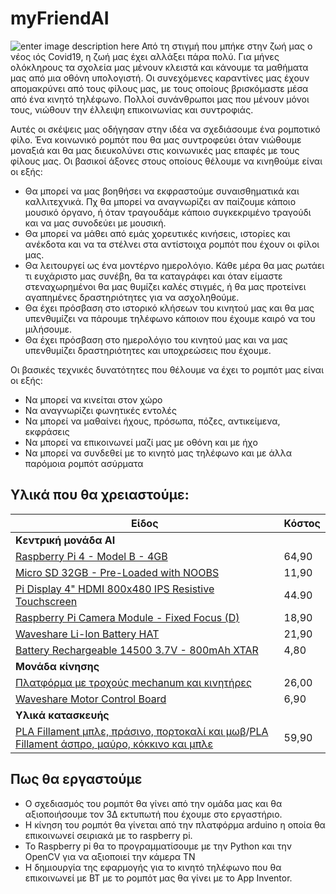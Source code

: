 # myFriendAI

![enter image description here](https://ppf.edu.gr/hackers/wp-content/uploads/2021/03/robot-1214536_1920.png)
Από τη στιγμή που μπήκε στην ζωή μας ο νέος ιός Covid19, η ζωή μας έχει αλλάξει πάρα πολύ. Για μήνες ολόκληρους τα σχολεία μας μένουν κλειστά και κάνουμε τα μαθήματα μας από μια οθόνη υπολογιστή. Οι συνεχόμενες καραντίνες μας έχουν απομακρύνει από τους φίλους μας, με τους οποίους βρισκόμαστε μέσα από ένα κινητό τηλέφωνο. Πολλοί συνάνθρωποι μας που μένουν μόνοι τους, νιώθουν την έλλειψη επικοινωνίας και συντροφιάς.

Αυτές οι σκέψεις μας οδήγησαν στην ιδέα να σχεδιάσουμε ένα ρομποτικό φίλο. Ένα κοινωνικό ρομπότ που θα μας συντροφεύει όταν νιώθουμε μοναξιά και θα μας διευκολύνει στις κοινωνικές μας επαφές με τους φίλους μας. Οι βασικοί άξονες στους οποίους θέλουμε να κινηθούμε είναι οι εξής:

-   Θα μπορεί να μας βοηθήσει να εκφραστούμε συναισθηματικά και καλλιτεχνικά. Πχ θα μπορεί να αναγνωρίζει αν παίζουμε κάποιο μουσικό όργανο, ή όταν τραγουδάμε κάποιο συγκεκριμένο τραγούδι και να μας συνοδεύει με μουσική.
-   Θα μπορεί να μάθει από εμάς χορευτικές κινήσεις, ιστορίες και ανέκδοτα και να τα στέλνει στα αντίστοιχα ρομπότ που έχουν οι φίλοι μας.
-   Θα λειτουργεί ως ένα μοντέρνο ημερολόγιο. Κάθε μέρα θα μας ρωτάει τι ευχάριστο μας συνέβη, θα τα καταγράφει και όταν είμαστε στεναχωρημένοι θα μας θυμίζει καλές στιγμές, ή θα μας προτείνει αγαπημένες δραστηριότητες για να ασχοληθούμε.
-   Θα έχει πρόσβαση στο ιστορικό κλήσεων του κινητού μας και θα μας υπενθυμίζει να πάρουμε τηλέφωνο κάποιον που έχουμε καιρό να του μιλήσουμε.
-   Θα έχει πρόσβαση στο ημερολόγιο του κινητού μας και να μας υπενθυμίζει δραστηριότητες και υποχρεώσεις που έχουμε.

Οι βασικές τεχνικές δυνατότητες που θέλουμε να έχει το ρομπότ μας είναι οι εξής:

-   Να μπορεί να κινείται στον χώρο
-   Να αναγνωρίζει φωνητικές εντολές
-   Να μπορεί να μαθαίνει ήχους, πρόσωπα, πόζες, αντικείμενα, εκφράσεις
-   Να μπορεί να επικοινωνεί μαζί μας με οθόνη και με ήχο
-   Να μπορεί να συνδεθεί με το κινητό μας τηλέφωνο και με άλλα παρόμοια ρομπότ ασύρματα

## Υλικά που θα χρειαστούμε:
|Είδος  |Κόστος|
|--|--|
|**Κεντρική μονάδα AI**|
|[Raspberry Pi 4 - Model B - 4GB](https://grobotronics.com/raspberry-pi-4-model-b-4gb.html)  |64,90|
|[Micro SD 32GB - Pre-Loaded with NOOBS](https://grobotronics.com/micro-sd-32gb-pre-loaded-with-noobs.html)|11,90|
|[Pi Display 4" HDMI 800x480 IPS Resistive Touchscreen](https://grobotronics.com/pi-display-4-hdmi-800x480-ips-resistive-touchscreen.html)|44.90|
|[Raspberry Pi Camera Module - Fixed Focus (D)](https://grobotronics.com/raspberry-pi-camera-module-fixed-focus-d.html)|18,90|
|[Waveshare Li-Ion Battery HAT](https://grobotronics.com/waveshare-li-ion-battery-hat-14500-battery.html)|21,90|
|[Battery Rechargeable 14500 3.7V - 800mAh XTAR](https://grobotronics.com/battery-rechargeable-14500-3.7v-800mah-xtar.html)|4,80|
|**Μονάδα κίνησης**|
|[Πλατφόρμα με τροχούς mechanum και κινητήρες](https://www.hellasdigital.gr/go-create/robotics/car-robot/2-layer-60mm-mecanum-wheel-robot-car-chassis-kit/)|26,00|
|[Waveshare Motor Control Board](https://grobotronics.com/waveshare-motor-control-board.html)|6,90|
|**Υλικά κατασκευής**|
|[PLA Fillament μπλε, πράσινο, πορτοκαλί και μωβ](https://grobotronics.com/easyprint-pla-value-pack-neon-1.75mm-4x500g-blue-green-orange-purple.html)/[PLA Fillament άσπρο, μαύρο, κόκκινο και μπλε](https://grobotronics.com/easyprint-pla-value-pack-standar-1.75mm-4x500g-white-black-red-blue.html)|59,90|

## Πως θα εργαστούμε

-   Ο σχεδιασμός του ρομπότ θα γίνει από την ομάδα μας και θα αξιοποιήσουμε τον 3Δ εκτυπωτή που έχουμε στο εργαστήριο.
-   Η κίνηση του ρομπότ θα γίνεται από την πλατφόρμα arduino η οποία θα επικοινωνεί σειριακά με το raspberry pi.
-   Το Raspberry pi θα το προγραμματίσουμε με την Python και την OpenCV για να αξιοποιεί την κάμερα ΤΝ
-   Η δημιουργία της εφαρμογής για το κινητό τηλέφωνο που θα επικοινωνεί με BT με το ρομπότ μας θα γίνει με το App Inventor.
